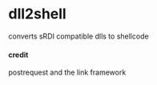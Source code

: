 # dll2shell
converts sRDI compatible dlls to shellcode

#### credit
postrequest and the link framework
